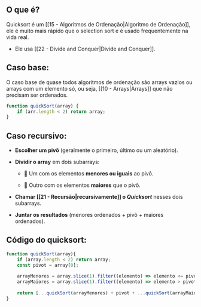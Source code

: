## O que é?

Quicksort é um [[15 - Algoritmos de Ordenação|Algoritmo de Ordenação]], ele é muito mais rápido que o selection sort e é usado frequentemente na vida real. 

- Ele usa [[22 - Divide and Conquer|Divide and Conquer]].

## Caso base:

O caso base de quase todos algoritmos de ordenação são arrays vazios ou arrays com um elemento só, ou seja, [[10 - Arrays|Arrays]] que não precisam ser ordenados.

```js
function quickSort(array) {
	if (arr.length < 2) return array;
}
```

## Caso recursivo:

- **Escolher um pivô** (geralmente o primeiro, último ou um aleatório).
    
- **Dividir o array** em dois subarrays:
    
    - 🔹 Um com os elementos **menores ou iguais** ao pivô.
        
    - 🔹 Outro com os elementos **maiores** que o pivô.
    
- **Chamar [[21 - Recursão|recursivamente]] o _Quicksort_** nesses dois subarrays.
    
- **Juntar os resultados** (menores ordenados + pivô + maiores ordenados).

## Código do quicksort:

```js
function quickSort(array){
	if (array.length < 2) return array;
	const pivot = array[0];
	
	arrayMenores = array.slice(1).filter((elemento) => elemento <= pivot);
	arrayMaiores = array.slice(1).filter((elemento) => elemento > pivot);
	
	return [...quickSort(arrayMenores) + pivot + ...quickSort(arrayMaiores)]
}
```